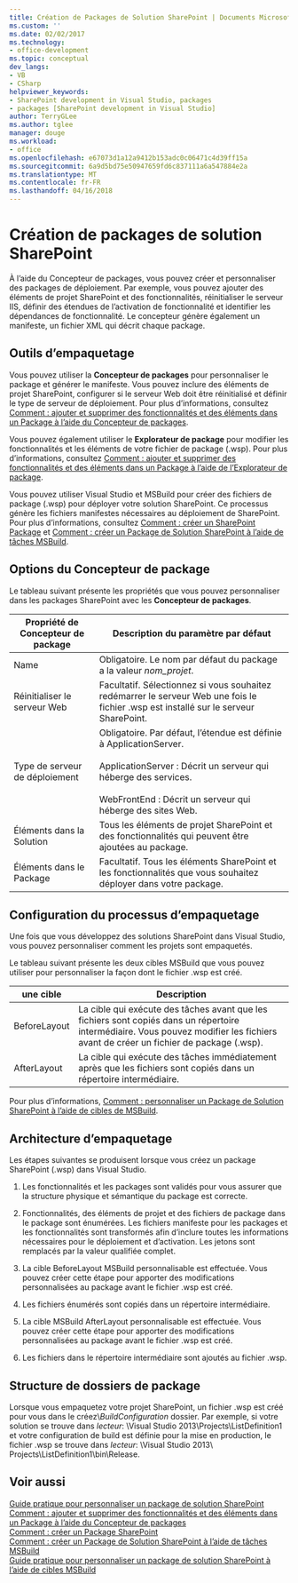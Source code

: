 ```yaml
---
title: Création de Packages de Solution SharePoint | Documents Microsoft
ms.custom: ''
ms.date: 02/02/2017
ms.technology:
- office-development
ms.topic: conceptual
dev_langs:
- VB
- CSharp
helpviewer_keywords:
- SharePoint development in Visual Studio, packages
- packages [SharePoint development in Visual Studio]
author: TerryGLee
ms.author: tglee
manager: douge
ms.workload:
- office
ms.openlocfilehash: e67073d1a12a9412b153adc0c06471c4d39ff15a
ms.sourcegitcommit: 6a9d5bd75e50947659fd6c837111a6a547884e2a
ms.translationtype: MT
ms.contentlocale: fr-FR
ms.lasthandoff: 04/16/2018
---
```

# <a name="creating-sharepoint-solution-packages"></a>Création de packages de solution SharePoint
  À l’aide du Concepteur de packages, vous pouvez créer et personnaliser des packages de déploiement. Par exemple, vous pouvez ajouter des éléments de projet SharePoint et des fonctionnalités, réinitialiser le serveur IIS, définir des étendues de l’activation de fonctionnalité et identifier les dépendances de fonctionnalité. Le concepteur génère également un manifeste, un fichier XML qui décrit chaque package.  
  
## <a name="packaging-tools"></a>Outils d’empaquetage  
 Vous pouvez utiliser la **Concepteur de packages** pour personnaliser le package et générer le manifeste. Vous pouvez inclure des éléments de projet SharePoint, configurer si le serveur Web doit être réinitialisé et définir le type de serveur de déploiement. Pour plus d’informations, consultez [Comment : ajouter et supprimer des fonctionnalités et des éléments dans un Package à l’aide du Concepteur de packages](../sharepoint/how-to-add-and-remove-features-and-items-to-a-package-by-using-the-package-designer.md).  
  
 Vous pouvez également utiliser le **Explorateur de package** pour modifier les fonctionnalités et les éléments de votre fichier de package (.wsp). Pour plus d’informations, consultez [Comment : ajouter et supprimer des fonctionnalités et des éléments dans un Package à l’aide de l’Explorateur de package](../sharepoint/how-to-add-and-remove-features-and-items-to-a-package-by-using-the-packaging-explorer.md).  
  
 Vous pouvez utiliser Visual Studio et MSBuild pour créer des fichiers de package (.wsp) pour déployer votre solution SharePoint. Ce processus génère les fichiers manifestes nécessaires au déploiement de SharePoint. Pour plus d’informations, consultez [Comment : créer un SharePoint Package](http://msdn.microsoft.com/en-us/b24be45c-e91d-49bb-afb0-7b265404214b) et [Comment : créer un Package de Solution SharePoint à l’aide de tâches MSBuild](../sharepoint/how-to-create-a-sharepoint-solution-package-by-using-msbuild-tasks.md).  
  
## <a name="package-designer-options"></a>Options du Concepteur de package  
 Le tableau suivant présente les propriétés que vous pouvez personnaliser dans les packages SharePoint avec les **Concepteur de packages**.  
  
|Propriété de Concepteur de package|Description du paramètre par défaut|  
|-------------------------------|------------------------------------|  
|Name|Obligatoire. Le nom par défaut du package a la valeur *nom_projet*.|  
|Réinitialiser le serveur Web|Facultatif. Sélectionnez si vous souhaitez redémarrer le serveur Web une fois le fichier .wsp est installé sur le serveur SharePoint.|  
|Type de serveur de déploiement|Obligatoire. Par défaut, l’étendue est définie à ApplicationServer.<br /><br /> ApplicationServer : Décrit un serveur qui héberge des services.<br /><br /> WebFrontEnd : Décrit un serveur qui héberge des sites Web.|  
|Éléments dans la Solution|Tous les éléments de projet SharePoint et des fonctionnalités qui peuvent être ajoutées au package.|  
|Éléments dans le Package|Facultatif. Tous les éléments SharePoint et les fonctionnalités que vous souhaitez déployer dans votre package.|  
  
## <a name="configuring-the-packaging-process"></a>Configuration du processus d’empaquetage  
 Une fois que vous développez des solutions SharePoint dans Visual Studio, vous pouvez personnaliser comment les projets sont empaquetés.  
  
 Le tableau suivant présente les deux cibles MSBuild que vous pouvez utiliser pour personnaliser la façon dont le fichier .wsp est créé.  
  
|une cible|Description|  
|------------|-----------------|  
|BeforeLayout|La cible qui exécute des tâches avant que les fichiers sont copiés dans un répertoire intermédiaire. Vous pouvez modifier les fichiers avant de créer un fichier de package (.wsp).|  
|AfterLayout|La cible qui exécute des tâches immédiatement après que les fichiers sont copiés dans un répertoire intermédiaire.|  
  
 Pour plus d’informations, [Comment : personnaliser un Package de Solution SharePoint à l’aide de cibles de MSBuild](../sharepoint/how-to-customize-a-sharepoint-solution-package-by-using-msbuild-targets.md).  
  
## <a name="packaging-architecture"></a>Architecture d’empaquetage  
 Les étapes suivantes se produisent lorsque vous créez un package SharePoint (.wsp) dans Visual Studio.  
  
1.  Les fonctionnalités et les packages sont validés pour vous assurer que la structure physique et sémantique du package est correcte.  
  
2.  Fonctionnalités, des éléments de projet et des fichiers de package dans le package sont énumérées. Les fichiers manifeste pour les packages et les fonctionnalités sont transformés afin d’inclure toutes les informations nécessaires pour le déploiement et d’activation. Les jetons sont remplacés par la valeur qualifiée complet.  
  
3.  La cible BeforeLayout MSBuild personnalisable est effectuée. Vous pouvez créer cette étape pour apporter des modifications personnalisées au package avant le fichier .wsp est créé.  
  
4.  Les fichiers énumérés sont copiés dans un répertoire intermédiaire.  
  
5.  La cible MSBuild AfterLayout personnalisable est effectuée. Vous pouvez créer cette étape pour apporter des modifications personnalisées au package avant le fichier .wsp est créé.  
  
6.  Les fichiers dans le répertoire intermédiaire sont ajoutés au fichier .wsp.  
  
## <a name="package-folder-structure"></a>Structure de dossiers de package  
 Lorsque vous empaquetez votre projet SharePoint, un fichier .wsp est créé pour vous dans le créez\\*BuildConfiguration* dossier. Par exemple, si votre solution se trouve dans *lecteur*: \Visual Studio 2013\Projects\ListDefinition1 et votre configuration de build est définie pour la mise en production, le fichier .wsp se trouve dans *lecteur*: \Visual Studio 2013\ Projects\ListDefinition1\bin\Release.  
  
## <a name="see-also"></a>Voir aussi  
 [Guide pratique pour personnaliser un package de solution SharePoint](../sharepoint/how-to-customize-a-sharepoint-solution-package.md)  
 [Comment : ajouter et supprimer des fonctionnalités et des éléments dans un Package à l’aide du Concepteur de packages](../sharepoint/how-to-add-and-remove-features-and-items-to-a-package-by-using-the-package-designer.md)   
 [Comment : créer un Package SharePoint](http://msdn.microsoft.com/en-us/b24be45c-e91d-49bb-afb0-7b265404214b)   
 [Comment : créer un Package de Solution SharePoint à l’aide de tâches MSBuild](../sharepoint/how-to-create-a-sharepoint-solution-package-by-using-msbuild-tasks.md)   
 [Guide pratique pour personnaliser un package de solution SharePoint à l’aide de cibles MSBuild](../sharepoint/how-to-customize-a-sharepoint-solution-package-by-using-msbuild-targets.md)  
  
  